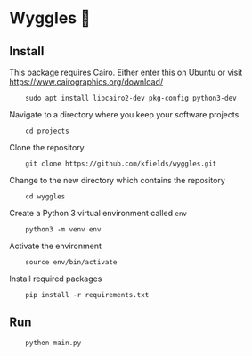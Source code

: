 # Wyggles :bug:

## Install

This package requires Cairo.  Either enter this on Ubuntu or visit https://www.cairographics.org/download/

        sudo apt install libcairo2-dev pkg-config python3-dev

Navigate to a directory where you keep your software projects

        cd projects

Clone the repository

        git clone https://github.com/kfields/wyggles.git
        
Change to the new directory which contains the repository

        cd wyggles

Create a Python 3 virtual environment called `env`

        python3 -m venv env
        
Activate the environment

        source env/bin/activate
        
Install required packages

        pip install -r requirements.txt

## Run
        python main.py
